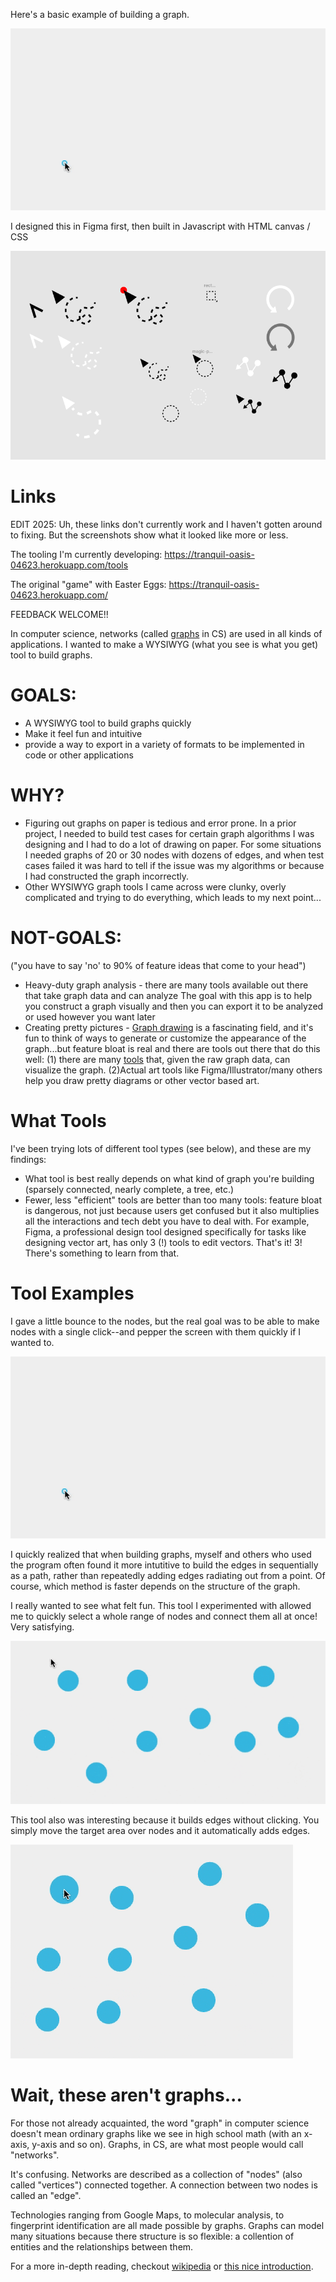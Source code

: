 Here's a basic example of building a graph.

![Basic use tool](screenshots/basic-use-4.gif)

I designed this in Figma first, then built in Javascript with HTML canvas / CSS

![Basic use tool](screenshots/tooltips.png)

# Links
EDIT 2025: Uh, these links don't currently work and I haven't gotten around to fixing. But the screenshots show what it looked like more or less.

The tooling I'm currently developing: https://tranquil-oasis-04623.herokuapp.com/tools

The original "game" with Easter Eggs: https://tranquil-oasis-04623.herokuapp.com/

FEEDBACK WELCOME!!

In computer science, networks (called [graphs](https://en.wikipedia.org/wiki/Graph_theory) in CS) are used in all kinds of applications. I wanted to make a WYSIWYG (what you see is what you get) tool to build graphs. 
# GOALS:
* A WYSIWYG tool to build graphs quickly
* Make it feel fun and intuitive
* provide a way to export in a variety of formats to be implemented in code or other applications
# WHY?
* Figuring out graphs on paper is tedious and error prone. In a prior project, I needed to build test cases for certain graph algorithms I was designing and I had to do a lot of drawing on paper. For some situations I needed graphs of 20 or 30 nodes with dozens of edges, and when test cases failed it was hard to tell if the issue was my algorithms or because I had constructed the graph incorrectly.
* Other WYSIWYG graph tools I came across were clunky, overly complicated and trying to do everything, which leads to my next point...

# NOT-GOALS:
 ("you have to say 'no' to 90% of feature ideas that come to your head")
* Heavy-duty graph analysis - there are many tools available out there that take graph data and can analyze The goal with this app is to help you construct a graph visually and then you can export it to be analyzed or used however you want later
* Creating pretty pictures - [Graph drawing](https://en.wikipedia.org/wiki/Graph_drawing) is a fascinating field, and it's fun to think of ways to generate or customize the appearance of the graph...but feature bloat is real and there are tools out there that do this well: (1) there are many [tools](https://neo4j.com/developer/tools-graph-visualization/) that, given the raw graph data, can visualize the graph. (2)Actual art tools like Figma/Illustrator/many others help you draw pretty diagrams or other vector based art.

# What Tools
I've been trying lots of different tool types (see below), and these are my findings:
* What tool is best really depends on what kind of graph you're building (sparsely connected, nearly complete, a tree, etc.)
* Fewer, less "efficient" tools are better than too many tools: feature bloat is dangerous, not just because users get confused but it also multiplies all the interactions and tech debt you have to deal with. For example, Figma, a professional design tool designed specifically for tasks like designing vector art, has only 3 (!) tools to edit vectors. That's it! 3! There's something to learn from that.

# Tool Examples
I gave a little bounce to the nodes, but the real goal was to be able to make nodes with a single click--and pepper the screen with them quickly if I wanted to.

![Basic use tool](screenshots/basic-use-4.gif)

I quickly realized that when building graphs, myself and others who used the program often found it more intutitive to build the edges in sequentially as a path, rather than repeatedly adding edges radiating out from a point. Of course, which method is faster depends on the structure of the graph.

I really wanted to see what felt fun. This tool I experimented with allowed me to quickly select a whole range of nodes and connect them all at once! Very satisfying.

![Complete tool](screenshots/drag-complete-tool-1.gif)

This tool also was interesting because it builds edges without clicking. You simply move the target area over nodes and it automatically adds edges.

![Path tool](screenshots/path-tool-1.gif)

# Wait, these aren't graphs...
For those not already acquainted, the word "graph" in computer science doesn't mean ordinary graphs like we see in high school math (with an x-axis, y-axis and so on). Graphs, in CS, are what most people would call "networks". 

It's confusing. Networks are described as a collection of "nodes" (also called "vertices") connected together. A connection between two nodes is called an "edge".

Technologies ranging from Google Maps, to molecular analysis, to fingerprint identification are all made possible by graphs. Graphs can model many situations because there structure is so flexible: a collention of entities and the relationships between them.

For a more in-depth reading, checkout [wikipedia](https://en.wikipedia.org/wiki/Graph_theory) or [this nice introduction](https://medium.com/basecs/a-gentle-introduction-to-graph-theory-77969829ead8). 

